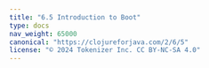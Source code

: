 ```yaml
---
title: "6.5 Introduction to Boot"
type: docs
nav_weight: 65000
canonical: "https://clojureforjava.com/2/6/5"
license: "© 2024 Tokenizer Inc. CC BY-NC-SA 4.0"
---
```

